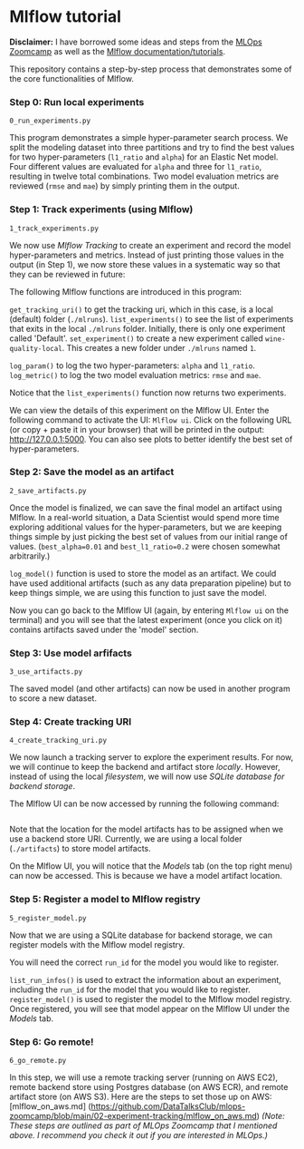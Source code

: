 # Mlflow tutorial

**Disclaimer:** I have borrowed some ideas and steps from the [MLOps Zoomcamp](https://github.com/DataTalksClub/mlops-zoomcamp) as well as the [Mlflow documentation/tutorials](https://mlflow.org/docs/latest/tutorials-and-examples/index.html).

This repository contains a step-by-step process that demonstrates some of the core functionalities of Mlflow.

### Step 0: Run local experiments

`0_run_experiments.py`

This program demonstrates a simple hyper-parameter search process. We split the modeling dataset into three partitions and try to find the best values for two hyper-parameters (`l1_ratio` and `alpha`) for an Elastic Net model. Four different values are evaluated for `alpha` and three for `l1_ratio`, resulting in twelve total combinations. Two model evaluation metrics are reviewed (`rmse` and `mae`) by simply printing them in the output.

### Step 1: Track experiments (using Mlflow)

`1_track_experiments.py`

We now use *Mlflow Tracking* to create an experiment and record the model hyper-parameters and metrics. Instead of just printing those values in the output (in Step 1), we now store these values in a systematic way so that they can be reviewed in future:

The following Mlflow functions are introduced in this program:

`get_tracking_uri()` to get the tracking uri, which in this case, is a local (default) folder (`./mlruns`).
`list_experiments()` to see the list of experiments that exits in the local `./mlruns` folder. Initially, there is only one experiment called 'Default'.
`set_experiment()` to create a new experiment called `wine-quality-local`. This creates a new folder under `./mlruns` named `1`.

`log_param()` to log the two hyper-parameters: `alpha` and `l1_ratio`.
`log_metric()` to log the two model evaluation metrics: `rmse` and `mae`.

Notice that the `list_experiments()` function now returns two experiments.

We can view the details of this experiment on the Mlflow UI. Enter the following command to activate the UI: `Mlflow ui`. Click on the following URL (or copy + paste it in your browser) that will be printed in the output: http://127.0.0.1:5000. You can also see plots to better identify the best set of hyper-parameters.

### Step 2: Save the model as an artifact

`2_save_artifacts.py`

Once the model is finalized, we can save the final model an artifact using Mlflow. In a real-world situation, a Data Scientist would spend more time exploring additional values for the hyper-parameters, but we are keeping things simple by just picking the best set of values from our initial range of values. (`best_alpha=0.01` and `best_l1_ratio=0.2` were chosen somewhat arbitrarily.)

`log_model()` function is used to store the model as an artifact. We could have used additional artifacts (such as any data preparation pipeline) but to keep things simple, we are using this function to just save the model.

Now you can go back to the Mlflow UI (again, by entering `Mlflow ui` on the terminal) and you will see that the latest experiment (once you click on it) contains artifacts saved under the 'model' section. 

### Step 3: Use model arfifacts

`3_use_artifacts.py`

The saved model (and other artifacts) can now be used in another program to score a new dataset.

### Step 4: Create tracking URI

`4_create_tracking_uri.py`

We now launch a tracking server to explore the experiment results. For now, we will continue to keep the backend and artifact store _locally_. However, instead of using the local _filesystem_, we will now use *SQLite database for backend storage*. 

The Mlflow UI can be now accessed by running the following command: 
```Mlflow server --backend-store-uri sqlite:///mydb.sqlite --default-artifact-root ./artifacts
```

Note that the location for the model artifacts has to be assigned when we use a backend store URI. Currently, we are using a local folder (`./artifacts`) to store model artifacts.

On the Mlflow UI, you will notice that the *Models* tab (on the top right menu) can now be accessed. This is because we have a model artifact location.

### Step 5: Register a model to Mlflow registry

`5_register_model.py`

Now that we are using a SQLite database for backend storage, we can register models with the Mlflow model registry.

You will need the correct `run_id` for the model you would like to register. 

`list_run_infos()` is used to extract the information about an experiment, including the `run_id` for the model that you would like to register.
`register_model()` is used to register the model to the Mlflow model registry. Once registered, you will see that model appear on the Mlflow UI under the *Models* tab.

### Step 6: Go remote!

`6_go_remote.py`

In this step, we will use a remote tracking server (running on AWS EC2), remote backend store using Postgres database (on AWS ECR), and remote artifact store (on AWS S3). Here are the steps to set those up on AWS: [mlflow_on_aws.md] (https://github.com/DataTalksClub/mlops-zoomcamp/blob/main/02-experiment-tracking/mlflow_on_aws.md) _(Note: These steps are outlined as part of MLOps Zoomcamp that I mentioned above. I recommend you check it out if you are interested in MLOps.)_

